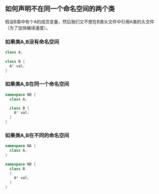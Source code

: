 ## 如何声明不在同一个命名空间的两个类

假设B类中有个A的成员变量，然后我们又不想在B类头文件中引用A类的头文件（为了加快编译速度）。

### 如果类A,B没有命名空间

```c++
class A;  
  
class B {  
  A* val;  
}  
```

### 如果类A,B在同一个命名空间

```c++
namespace NB {
  class A;

  class B {
    A* val;   
  }
}
```

### 如果类A,B在不同的命名空间

```c++
namespace NA {  
  class A;  
}  
  
namespace NB {  
  class B  
  {  
    A* val;  
  }  
}  
```